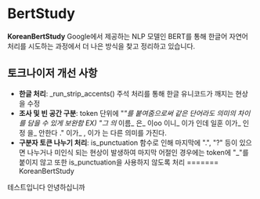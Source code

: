 # BertStudy
**KoreanBertStudy**
Google에서 제공하는 NLP 모델인 BERT를 통해 한글어 자연어 처리를 시도하는 과정에서 더 나은 방식을 찾고 정리하고 있습니다.

## 토크나이저 개선 사항
- **한글 처리**: _run_strip_accents() 주석 처리를 통해 한글 유니코드가 깨지는 현상을 수정
- **조사 및 빈 공간 구분**: token 단위에 "_"를 붙여줌으로써 같은 단어라도 의미의 차이를 담을 수 있게 보완함 EX) "그 의_ 이름_ 은_ 이oo 이니_ 이가 인데 일훈 이가_ 인정 을_ 안한다 ."  이가_ , 이가 는 다른 의미를 가진다.
- **구분자 토큰 나누기 처리**: is_punctuation 함수로 인해 마지막에 ".", "?" 등이 있으면 나누거나 미인식 되는 현상이 발생하여 마지막 어절인 경우에는 token에 "_"를 붙이지 않고 또한 is_punctuation을 사용하지 않도록 처리
=======
KoreanBertStudy


테스트입니다
안녕하십니까
